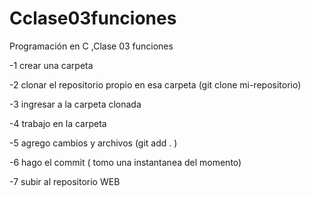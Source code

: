 # Cclase03funciones
Programación en C ,Clase 03  funciones

  -1 crear una carpeta
  
  -2 clonar el repositorio propio en esa carpeta
  (git clone mi-repositorio)
  
  -3 ingresar a la carpeta clonada
  
  -4 trabajo en la carpeta
  
  -5 agrego cambios y archivos 
  (git add . )
  
  -6 hago el commit ( tomo una instantanea del momento)
  
  -7 subir al repositorio WEB

